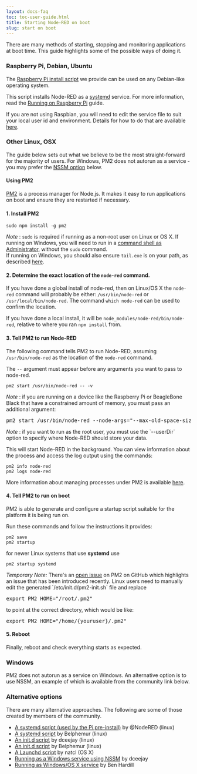 ```yaml
---
layout: docs-faq
toc: toc-user-guide.html
title: Starting Node-RED on boot
slug: start on boot
---
```


There are many methods of starting, stopping and monitoring applications at boot
time. This guide highlights some of the possible ways of doing it.

### Raspberry Pi, Debian, Ubuntu

The [Raspberry Pi install script](/docs/getting-started/raspberrypi) we provide
can be used on any Debian-like operating system.

This script installs Node-RED as a [systemd](https://wiki.debian.org/systemd) service.
For more information, read the [Running on Raspberry Pi](/docs/getting-started/raspberrypi#autostart-on-boot)
guide.

If you are not using Raspbian, you will need to edit the service file to suit
your local user id and environment. Details for how to do that are available
[here](/docs/faq/customising-systemd-on-pi).

### Other Linux, OSX

The guide below sets out what we believe to be the most straight-forward for
the majority of users. For Windows, PM2 does not autorun as a service -
you may prefer the [NSSM option](#alternative-options) below.


#### Using PM2

[PM2](https://github.com/Unitech/pm2) is a process manager for Node.js. It makes
it easy to run applications on boot and ensure they are restarted if necessary.

#### 1. Install PM2

    sudo npm install -g pm2

<div class="doc-callout">
<em>Note</em> : <code>sudo</code> is required if running as a non-root user on Linux or OS X. If
running on Windows, you will need to run in a <a href="https://technet.microsoft.com/en-gb/library/cc947813%28v=ws.10%29.aspx">command shell as Administrator</a>,
without the <code>sudo</code> command.
</div>

<div class="doc-callout">
If running on Windows, you should also ensure <code>tail.exe</code> is on your path, as
described <a href="https://github.com/Unitech/PM2/blob/development/ADVANCED_README.md#windows">here</a>.
</div>

#### 2. Determine the exact location of the `node-red` command.

If you have done a global install of node-red, then on Linux/OS X the `node-red`
command will probably be either: `/usr/bin/node-red` or `/usr/local/bin/node-red`.
The command `which node-red` can be used to confirm the location.

If you have done a local install, it will be `node_modules/node-red/bin/node-red`,
relative to where you ran `npm install` from.

#### 3. Tell PM2 to run Node-RED

The following command tells PM2 to run Node-RED, assuming `/usr/bin/node-red` as
the location of the `node-red` command.

The `--` argument must appear before any arguments you want to pass to node-red.

    pm2 start /usr/bin/node-red -- -v

<div class="doc-callout">
<em>Note</em> : if you are running on a device like the Raspberry Pi or BeagleBone
Black that have a constrained amount of memory, you must pass an additional argument:

<pre>pm2 start /usr/bin/node-red --node-args="--max-old-space-size=128" -- -v</pre>
</div>

<div class="doc-callout">
<em>Note</em> : if you want to run as the root user, you must use the `--userDir`
option to specify where Node-RED should store your data.
</div>

This will start Node-RED in the background. You can view information about the
process and access the log output using the commands:

    pm2 info node-red
    pm2 logs node-red

More information about managing processes under PM2 is available [here](https://github.com/Unitech/pm2#process-management).

#### 4. Tell PM2 to run on boot

PM2 is able to generate and configure a startup script suitable for the platform
it is being run on.

Run these commands and follow the instructions it provides:

    pm2 save
    pm2 startup

for newer Linux systems that use **systemd** use

    pm2 startup systemd

<div class="doc-callout">
<em>Temporary Note:</em> There's an <a href="https://github.com/Unitech/PM2/issues/1321">
open issue</a> on PM2 on GitHub which highlights an issue that has been introduced recently.
Linux users need to manually edit the generated `/etc/init.d/pm2-init.sh` file and replace

<pre>export PM2_HOME="/root/.pm2"</pre>

to point at the correct directory, which would be like:

<pre>export PM2_HOME="/home/{youruser}/.pm2"</pre>
</div>

#### 5. Reboot

Finally, reboot and check everything starts as expected.

### Windows

PM2 does not autorun as a service on Windows. An alternative option is to use NSSM,
an example of which is available from the community link below.


### Alternative options

There are many alternative approaches. The following are some of those created
by members of the community.

 - [A systemd script (used by the Pi pre-install)](https://raw.githubusercontent.com/node-red/raspbian-deb-package/master/resources/nodered.service) by @NodeRED (linux)
 - [A systemd script](https://gist.github.com/Belphemur/3f6d3bf211b0e8a18d93) by Belphemur (linux)
 - [An init.d script](https://gist.github.com/bigmonkeyboy/9962293)  by dceejay (linux)
 - [An init.d script](https://gist.github.com/Belphemur/cf91100f81f2b37b3e94) by Belphemur (linux)
 - [A Launchd script](https://gist.github.com/natcl/4688162920f368707613) by natcl (OS X)
 - [Running as a Windows service using NSSM](https://gist.github.com/dceejay/576b4847f0a17dc066db) by dceejay
 - [Running as Windows/OS X service](http://www.hardill.me.uk/wordpress/2014/05/30/running-node-red-as-a-windows-or-osx-service/)  by Ben Hardill
